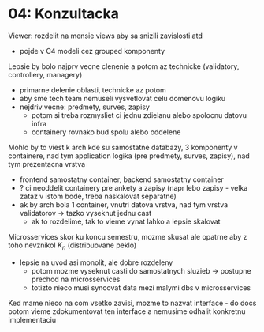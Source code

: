 # 04: Konzultacka

Viewer: rozdelit na mensie views aby sa snizili zavislosti atd
- pojde v C4 modeli cez grouped komponenty

Lepsie by bolo najprv vecne clenenie a potom az technicke (validatory, controllery, managery)
- primarne delenie oblasti, technicke az potom
- aby sme tech team nemuseli vysvetlovat celu domenovu logiku
- nejdriv vecne: predmety, surves, zapisy
    - potom si treba rozmysliet ci jednu zdielanu alebo spolocnu datovu infra
    - containery rovnako bud spolu alebo oddelene

Mohlo by to viest k arch kde su samostatne databazy, 3 komponenty v containere, nad tym application logika (pre predmety, surves, zapisy), nad tym prezentacna vrstva
- frontend samostatny container, backend samostatny container
- ? ci neoddelit containery pre ankety a zapisy (napr lebo zapisy - velka zataz v istom bode, treba naskalovat separatne)
- ak by arch bola 1 container, vnutri datova vrstva, nad tym vrstva validatorov -> tazko vyseknut jednu cast
    - ak to rozdelime, tak to vieme vynat lahko a lepsie skalovat

Microsservices skor ku koncu semestru, mozme skusat ale opatrne aby z toho nevznikol $K_n$ (distribuovane peklo)
- lepsie na uvod asi monolit, ale dobre rozdeleny
    - potom mozme vyseknut casti do samostatnych sluzieb -> postupne prechod na microsservices
    - totizto nieco musi syncovat data mezi malymi dbs v microsservices

Ked mame nieco na com vsetko zavisi, mozme to nazvat interface
    - do docs potom vieme zdokumentovat ten interface a nemusime odhalit konkretnu implementaciu